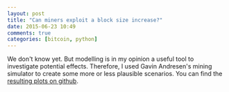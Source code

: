 ```yaml
---
layout: post
title: "Can miners exploit a block size increase?"
date: 2015-06-23 10:49
comments: true
categories: [bitcoin, python]
---
```

We don't know yet. But modelling is in my opinion a useful tool to investigate potential effects. 
Therefore, I used Gavin Andresen's mining simulator to create some more or less plausible scenarios. 
You can find the [resulting plots on github](https://github.com/jonasnick/bitcoin_miningsim/blob/master/analysis/README.md).
